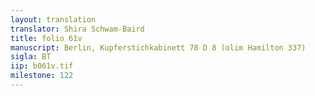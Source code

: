 ```yaml
---
layout: translation
translator: Shira Schwam-Baird
title: folio 61v
manuscript: Berlin, Kupferstichkabinett 78 D 8 (olim Hamilton 337)
sigla: BT
iip: b061v.tif
milestone: 122
---
```

